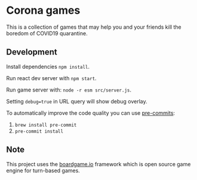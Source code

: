 # Corona games

This is a collection of games that may help you and your friends kill the boredom of COVID19 quarantine.


## Development
Install dependencies `npm install`.

Run react dev server with `npm start`.

Run game server with: `node -r esm src/server.js`.

Setting `debug=true` in URL query will show debug overlay.

To automatically improve the code quality you can use [pre-commits](https://pre-commit.com):
1. `brew install pre-commit`
2. `pre-commit install`

## Note
This project uses the [boardgame.io](https://boardgame.io) framework which is open source game engine for turn-based games.
